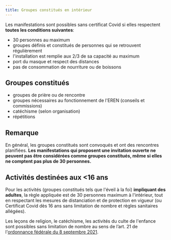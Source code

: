 ```yaml
---
title: Groupes constitués en intérieur
---
```


Les manifestations sont possibles sans certificat Covid si elles respectent **toutes les conditions suivantes**:

- 30 personnes au maximum
- groupes définis et constitués de personnes qui se retrouvent régulièrement
- l'installation est remplie aux 2/3 de sa capacité au maximum 
- port du masque et respect des distances
- pas de consommation de nourriture ou de boissons


## Groupes constitués

- groupes de prière ou de rencontre
- groupes nécessaires au fonctionnement de l'EREN (conseils et commissions)
- catéchisme (selon organisation)
- répétitions

## Remarque

En général, les groupes constitués sont convoqués et ont des rencontres planifiées.
**Les manifestations qui proposent une invitation ouverte ne peuvent pas être considérées comme groupes constitués, même si elles ne comptent pas plus de 30 personnes.**

## Activités destinées aux <16 ans

Pour les activités (groupes constitués tels que l'éveil à la foi) **impliquant des adultes**, la règle appliquée est de 30 personnes maximum à l'intérieur, tout en respectant les mesures de distanciation et de protection en vigueur (ou Certificat Covid dès 16 ans sans limitation de nombre et règles sanitaires allégées).

Les leçons de religion, le catéchisme, les activités du culte de l'enfance sont possibles sans limitation de nombre au sens de l’art. 21 de l'[ordonnance fédérale du 8 septembre 2021](https://www.fedlex.admin.ch/eli/oc/2021/542/fr).